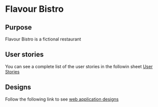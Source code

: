 # Flavour Bistro

## Purpose

Flavour Bistro is a fictional restaurant

## User stories
You can see a complete list of the user stories in the followin sheet [User Stories](documentation/user_stories/user_stories.xlsx)

## Designs

Follow the following link to see [web application designs](/documentation/designs/designs.md)

